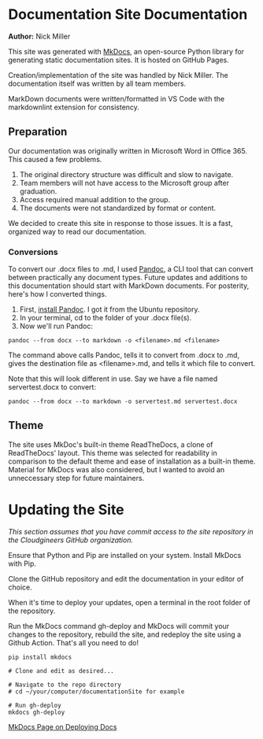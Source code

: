 # Documentation Site Documentation

**Author:** Nick Miller

This site was generated with [MkDocs](https://www.mkdocs.org), an open-source Python library for generating static documentation sites. It is hosted on GitHub Pages.

Creation/implementation of the site was handled by Nick Miller. The documentation itself was written by all team members.

MarkDown documents were written/formatted in VS Code with the markdownlint extension for consistency.

## Preparation

Our documentation was originally written in Microsoft Word in Office 365. This caused a few problems.

1. The original directory structure was difficult and slow to navigate.
2. Team members will not have access to the Microsoft group after graduation.
3. Access required manual addition to the group.
4. The documents were not standardized by format or content.

We decided to create this site in response to those issues. It is a fast, organized way to read our documentation.

### Conversions

To convert our .docx files to .md, I used [Pandoc](https://pandoc.org/), a CLI tool that can convert between practically any document types. Future updates and additions to this documentation should start with MarkDown documents. For posterity, here's how I converted things.

1. First, [install Pandoc](https://pandoc.org/installing.html). I got it from the Ubuntu repository.
2. In your terminal, cd to the folder of your .docx file(s).
3. Now we'll run Pandoc:

```console
pandoc --from docx --to markdown -o <filename>.md <filename>
```

The command above calls Pandoc, tells it to convert from .docx to .md, gives the destination file as \<filename\>.md, and tells it which file to convert.

Note that this will look different in use. Say we have a file named servertest.docx to convert:

```console
pandoc --from docx --to markdown -o servertest.md servertest.docx
```

## Theme

The site uses MkDoc's built-in theme ReadTheDocs, a clone of ReadTheDocs' layout. This theme was selected for readability in comparison to the default theme and ease of installation as a built-in theme. Material for MkDocs was also considered, but I wanted to avoid an unneccessary step for future maintainers.

# Updating the Site

*This section assumes that you have commit access to the site repository in the Cloudgineers GitHub organization.*

Ensure that Python and Pip are installed on your system. Install MkDocs with Pip.

Clone the GitHub repository and edit the documentation in your editor of choice.

When it's time to deploy your updates, open a terminal in the root folder of the repository.

Run the MkDocs command gh-deploy and MkDocs will commit your changes to the repository, rebuild the site, and redeploy the site using a Github Action. That's all you need to do!

```console
pip install mkdocs

# Clone and edit as desired...

# Navigate to the repo directory
# cd ~/your/computer/documentationSite for example

# Run gh-deploy
mkdocs gh-deploy
```

[MkDocs Page on Deploying Docs](https://www.mkdocs.org/user-guide/deploying-your-docs/)